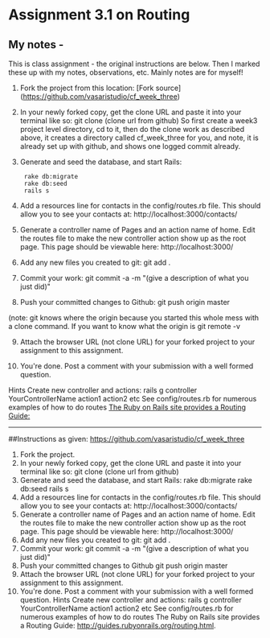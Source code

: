 # Assignment 3.1 on Routing

## My notes -
This is class assignment - the original instructions are below. Then I marked these up with my notes, observations, etc. Mainly notes are for myself!

1. Fork the project from this location: [Fork source] (https://github.com/vasaristudio/cf_week_three)
2. In your newly forked copy, get the clone URL and paste it into your terminal like so:
        git clone (clone url from github)
So first create a week3 project level directory, cd to it, then do the clone work as described above, it creates a directory called cf_week_three for you, and note, it is already set up with github, and shows one logged commit already.

3. Generate and seed the database, and start Rails:


        rake db:migrate
        rake db:seed
        rails s

4. Add a resources line for contacts in the config/routes.rb file. This should allow you to see your contacts at: http://localhost:3000/contacts/

5. Generate a controller name of Pages and an action name of home. Edit the routes file to make the new controller action show up as the root page. This page should be viewable here: http://localhost:3000/

6. Add any new files you created to git:
git add .

7. Commit your work:
    git commit -a -m "(give a description of what you just did)"

8. Push your committed changes to Github:
    git push origin master

(note: git knows where the origin because you started this whole mess with a clone command. If you want to know what the origin is
        git remote -v

9. Attach the browser URL (not clone URL) for your forked project to your assignment to this assignment.

10. You're done. Post a comment with your submission with a well formed question.

Hints
Create new controller and actions: rails g controller YourControllerName action1 action2 etc
See config/routes.rb for numerous examples of how to do routes
[The Ruby on Rails site provides a Routing Guide:]( http://guides.rubyonrails.org/routing.html.)
***
##Instructions as given:
https://github.com/vasaristudio/cf_week_three
1. Fork the project.
2. In your newly forked copy, get the clone URL and paste it into your terminal like so:
git clone (clone url from github)
3. Generate and seed the database, and start Rails:
rake db:migrate
rake db:seed
rails s
4. Add a resources line for contacts in the config/routes.rb file. This should allow you to see your contacts at: http://localhost:3000/contacts/
5. Generate a controller name of Pages and an action name of home. Edit the routes file to make the new controller action show up as the root page. This page should be viewable here: http://localhost:3000/
6. Add any new files you created to git:
git add .
7. Commit your work:
git commit -a -m "(give a description of what you just did)"
8. Push your committed changes to Github
git push origin master
9. Attach the browser URL (not clone URL) for your forked project to your assignment to this assignment.
10. You're done. Post a comment with your submission with a well formed question.
Hints
Create new controller and actions: rails g controller YourControllerName action1 action2 etc
See config/routes.rb for numerous examples of how to do routes
The Ruby on Rails site provides a Routing Guide: http://guides.rubyonrails.org/routing.html.


